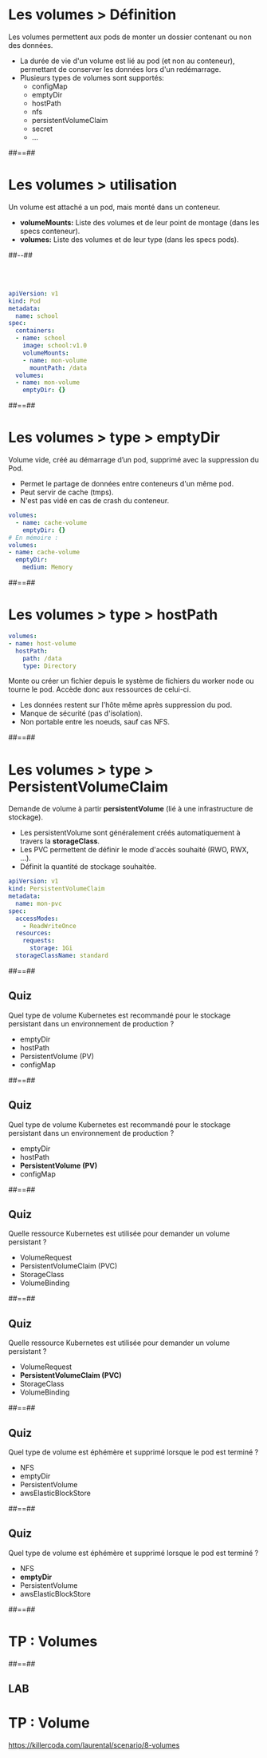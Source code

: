 <!-- .slide:-->

# Les volumes > **Définition**

Les volumes permettent aux pods de monter un dossier contenant ou non des données. 
* La durée de vie d'un volume est lié au pod (et non au conteneur), permettant de conserver les données lors d'un redémarrage.
* Plusieurs types de volumes sont supportés:
  * configMap
  * emptyDir
  * hostPath
  * nfs
  * persistentVolumeClaim
  * secret
  * ...

##==##

<!-- .slide: class="two-column with-code-bg-dark" -->

# Les volumes > **utilisation**

Un volume est attaché a un pod, mais monté dans un conteneur.
* **volumeMounts:** Liste des volumes et de leur point de montage (dans les specs conteneur).
* **volumes:** Liste des volumes et de leur type (dans les specs pods).

##--##

<br><br>

```yaml
apiVersion: v1
kind: Pod
metadata:
  name: school
spec:
  containers:
  - name: school
    image: school:v1.0
    volumeMounts:
    - name: mon-volume
      mountPath: /data
  volumes:
  - name: mon-volume
    emptyDir: {}
```
##==##

<!-- .slide: class="with-code-bg-dark" -->

# Les volumes > type > **emptyDir**

Volume vide, créé au démarrage d’un pod, supprimé avec la suppression du Pod.
* Permet le partage de données entre conteneurs d'un même pod.
* Peut servir de cache (tmps).
* N'est pas vidé en cas de crash du conteneur.

```yaml
volumes:
  - name: cache-volume
    emptyDir: {}
# En mémoire : 
volumes:
- name: cache-volume
  emptyDir:
    medium: Memory
```

##==##

<!-- .slide: class="with-code-bg-dark" -->

# Les volumes > type > **hostPath**

```yaml
volumes:
- name: host-volume
  hostPath:
    path: /data
    type: Directory
```

Monte ou créer un fichier depuis le système de fichiers du worker node ou tourne le pod. Accède donc aux ressources de celui-ci.
* Les données restent sur l'hôte même après suppression du pod.
* Manque de sécurité (pas d'isolation).
* Non portable entre les noeuds, sauf cas NFS.

##==##

<!-- .slide: class="with-code-bg-dark" -->

# Les volumes > type > **PersistentVolumeClaim**

Demande de volume à partir **persistentVolume** (lié à une infrastructure de stockage).
* Les persistentVolume sont généralement créés automatiquement à travers la **storageClass**.
* Les PVC permettent de définir le mode d'accès souhaité (RWO, RWX, ...).
* Définit la quantité de stockage souhaitée.

```yaml
apiVersion: v1
kind: PersistentVolumeClaim
metadata:
  name: mon-pvc
spec:
  accessModes:
    - ReadWriteOnce
  resources:
    requests:
      storage: 1Gi
  storageClassName: standard
```

##==##

<!-- .slide: class="exercice" -->
## Quiz

Quel type de volume Kubernetes est recommandé pour le stockage persistant dans un environnement de production ?
* emptyDir 
* hostPath 
* PersistentVolume (PV) 
* configMap

##==##

<!-- .slide: class="exercice" -->
## Quiz

Quel type de volume Kubernetes est recommandé pour le stockage persistant dans un environnement de production ?
* emptyDir 
* hostPath 
* **PersistentVolume (PV)**
* configMap

##==##

<!-- .slide: class="exercice" -->
## Quiz

Quelle ressource Kubernetes est utilisée pour demander un volume persistant ?
* VolumeRequest
* PersistentVolumeClaim (PVC)
* StorageClass
* VolumeBinding

##==##

<!-- .slide: class="exercice" -->
## Quiz

Quelle ressource Kubernetes est utilisée pour demander un volume persistant ?
* VolumeRequest
* **PersistentVolumeClaim (PVC)**
* StorageClass
* VolumeBinding

##==##

<!-- .slide: class="exercice" -->
## Quiz

Quel type de volume est éphémère et supprimé lorsque le pod est terminé ?
* NFS
* emptyDir
* PersistentVolume
* awsElasticBlockStore



##==##

<!-- .slide: class="exercice" -->
## Quiz

Quel type de volume est éphémère et supprimé lorsque le pod est terminé ?
* NFS
* **emptyDir**
* PersistentVolume
* awsElasticBlockStore

##==##

<!-- .slide: class="transition-bg-sfeir-2"-->

# TP : Volumes

##==##

<!-- .slide: class="exercice"-->

## LAB
# TP : Volume

https://killercoda.com/laurental/scenario/8-volumes
